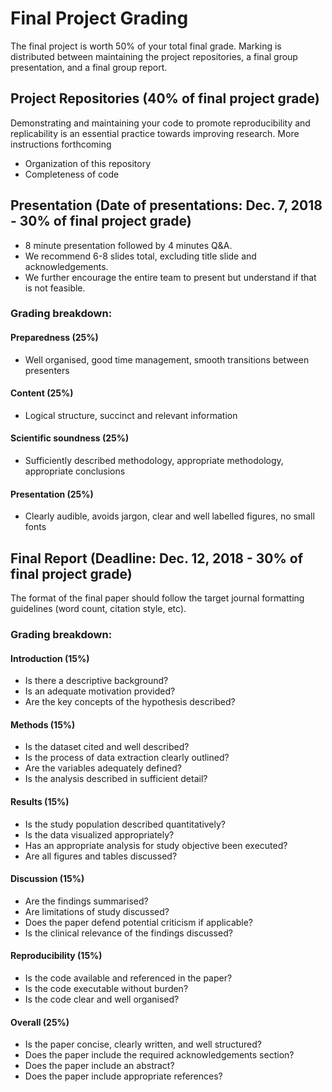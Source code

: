 # Final Project Grading

The final project is worth 50% of your total final grade. Marking is  distributed between maintaining the project repositories, a final group presentation, and a final group report.

## Project Repositories (40% of final project grade)
Demonstrating and maintaining your code to promote reproducibility and replicability is an essential practice towards improving research. More instructions forthcoming
- Organization of this repository
- Completeness of code

## Presentation (Date of presentations: Dec. 7, 2018 -	30% of final project grade)
- 8 minute presentation followed by 4 minutes Q&A.
- We recommend 6-8 slides total, excluding title slide and acknowledgements.
- We further encourage the entire team to present but understand if that is not feasible. 

### Grading breakdown:

#### Preparedness (25%)
- Well organised, good time management, smooth transitions between presenters
#### Content (25%)
- Logical structure, succinct and relevant information
#### Scientific soundness (25%)
- Sufficiently described methodology, appropriate methodology, appropriate conclusions
#### Presentation (25%)
- Clearly audible, avoids jargon, clear and well labelled figures, no small fonts

## Final Report (Deadline: Dec. 12, 2018 - 30% of final project grade)
The format of the final paper should follow the target journal formatting guidelines (word count, citation style, etc). 

### Grading breakdown:

#### Introduction (15%)
- Is there a descriptive background?
- Is an adequate motivation provided?
- Are the key concepts of the hypothesis described?

#### Methods (15%)
- Is the dataset cited and well described? 
- Is the process of data extraction clearly outlined?
- Are the variables adequately defined?
- Is the analysis described in sufficient detail?

#### Results (15%)
- Is the study population described quantitatively?
- Is the data visualized appropriately?
- Has an appropriate analysis for study objective been executed?
- Are all figures and tables discussed?

#### Discussion (15%)
- Are the findings summarised? 
- Are limitations of study discussed?
- Does the paper defend potential criticism if applicable?
- Is the clinical relevance of the findings discussed?

#### Reproducibility (15%)
- Is the code available and referenced in the paper?
- Is the code executable without burden?
- Is the code clear and well organised?

#### Overall (25%)
- Is the paper concise, clearly written, and well structured?
- Does the paper include the required acknowledgements section?
- Does the paper include an abstract?
- Does the paper include appropriate references?
